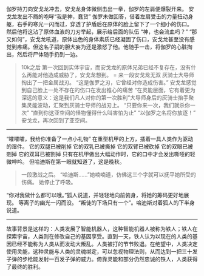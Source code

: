 伽罗持刀向安戈龙冲去，安戈龙身体微侧击出一拳，伽罗的左肩便爆裂开来。
安戈龙发出不屑的咆哮“我是神，蠢货”
伽罗未做回答，借着左肩受击的力量扭动身躯，右手的寒光一闪而过，穿透了护盾后在原体的脸上留下了一个细小的伤口。
然后他将这沾了原体血液的刀刃举起，展示给后面的队伍
“神，也会流血吗？”
“那又如何”，安戈龙吼道，原体出色的身体素质已经凝固了伤口，安戈龙甚至没有感觉到疼痛。但这名子嗣的胆大妄为还是激怒了他。他随手一击，将伽罗的心脏掏出，然后将尸体随手扔到一边。
> 10k之后
第一次回到实体宇宙，而安戈龙的原体兄弟已经不复存在，没有什么再能对他造成威胁了，安戈龙想到。
= 来一段安戈龙无双
灰骑士大导师掏出了一把金属战刃。
“这是伽罗之刃，它曾经对你造成伤害。”
安戈龙感觉到自己脸上一处不存在的伤口在发出锥心的痛苦
“在灵能层面，它有着更为深远的意义：这是我们凡人对你的第一次胜利”大导师身后的灰骑士抬手聚集灵能波动，汇聚到灰骑士导师的战刃上。
“只要你来一次，我们就杀你一次”
“直到你这亚空间的怪物懂得什么叫害怕为止”
“以伽罗之名将你放逐！”
安戈龙，再次回到了亚空间。

---

“嚯嚯嚯，我给你准备了一点小礼物”
在重型机甲的上方，插着一具人类作为驱动的湿件。
它的双腿已被削掉
它的双乳已被撕掉
它的双臂已被砍掉
它的双眼已被剜掉
它的双耳已被割掉
只有在机甲做出大幅动作时，它的口中才会发出嘶哑的轻微呻吟。
但哈迪斯在第一眼就知道了，这是晚秋。
> 一段激战之后。
“哈迪斯……”她喃喃道，仿佛这三个字就可以抚平她所受的伤痛。
她停止了呼吸。


“你对我做什么都可以哦。”狐人说道，并轻轻地向前俯身，将她的筹码更好地展现。
等离子的幽光一闪而没。
“叛徒的下场只有一个”。哈迪斯对着狐人的下半身说道。

---

故事背景是这样的：人类发展了智能机器人，这种智能机器人被称为铁人；铁人在探索宇宙，人类则在修改自己的基因享受。直到一天，铁人认为以现在的人类的基因已经不能称为人类从而发动大叛乱。人类被打的节节败退。在绝望中，人类决定使用灵能，这种灵能与人类的灵魂绑定，可以忽视物理法则，从而达到一把三十发子弹的步枪能发射一百发子弹的威力。倚靠灵能和部分仍然忠诚的铁人，人类获得了最终的胜利。